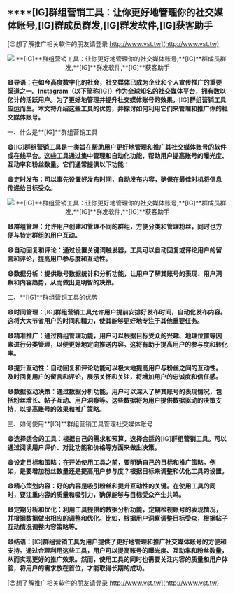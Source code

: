 ## ****[IG]**群组营销工具：让你更好地管理你的社交媒体账号,**[IG]**群成员群发,**[IG]**群发软件,**[IG]**获客助手**

[😍想了解推广相关软件的朋友请登录 http://www.vst.tw](http://www.vst.tw)

 <center><img src="https://vst.tw/MP4/tuiguang/png/5.png" alt="**[IG]**群组营销工具：让你更好地管理你的社交媒体账号,**[IG]**群成员群发,**[IG]**群发软件,**[IG]**获客助手"></center>

**😄导语：在如今高度数字化的社会，社交媒体已成为企业和个人宣传推广的重要渠道之一。Instagram（以下简称**[IG]**）作为全球知名的社交媒体平台，拥有数以亿计的活跃用户。为了更好地管理并提升社交媒体账号的效果，**[IG]**群组营销工具应运而生。本文将介绍这些工具的优势，并探讨如何利用它们来管理和推广你的社交媒体账号。**

一、什么是**[IG]**群组营销工具

**😄**[IG]**群组营销工具是一类旨在帮助用户更好地管理和推广其社交媒体账号的软件或在线平台。这些工具通过集中管理和自动化功能，帮助用户提高账号的曝光度、互动率和粉丝数量。它们通常提供以下功能：**

**😄定时发布：可以事先设置好发布时间，自动发布内容，确保在最佳时机将信息传递给目标受众。**

 <center><img src="https://vst.tw/MP4/tuiguang/png/3.png" alt="**[IG]**群组营销工具：让你更好地管理你的社交媒体账号,**[IG]**群成员群发,**[IG]**群发软件,**[IG]**获客助手"></center>

**😄群组管理：允许用户创建和管理不同的群组，方便分类和管理粉丝，同时也方便与特定群组的用户互动。**

**😄自动回复和评论：通过设置关键词触发器，工具可以自动回复或评论用户的留言和评论，提高用户参与度和互动性。**

**😄数据分析：提供账号数据统计和分析功能，让用户了解其账号的表现、用户洞察和内容趋势，从而做出更明智的决策。**

二、**[IG]**群组营销工具的优势

**😄时间管理：**[IG]**群组营销工具允许用户提前安排好发布时间，自动化发布内容。这将大大节省用户的时间和精力，使其能够更好地专注于其他重要任务。**

**😄精准推广：通过群组管理功能，用户可以根据目标受众的兴趣、地理位置等因素进行分类管理，以便更好地定向推送内容。这将有助于提高用户的参与度和转化率。**

**😄提升互动性：自动回复和评论功能可以极大地提高用户与粉丝之间的互动性。及时回复用户的留言和评论，展示关怀和关注，将增加用户的忠诚度和信任感。**

**😄数据驱动决策：通过数据分析功能，用户可以深入了解其账号的表现情况，包括粉丝增长、帖子互动、用户洞察等。这些数据将为用户提供数据驱动的决策支持，以提高账号的效果和推广策略。**

三、如何使用**[IG]**群组营销工具管理社交媒体账号

**😄选择适合的工具：根据自己的需求和预算，选择合适的**[IG]**群组营销工具。可以通过阅读用户评价、对比功能和价格等方面来做出决策。**

**😄设定目标和策略：在开始使用工具之前，要明确自己的目标和推广策略。例如，是要增加粉丝数量还是提高用户参与度？根据目标来调整和优化工具的设置。**

**😄精心策划内容：好的内容是吸引粉丝和提升互动性的关键。在使用工具的同时，要注重内容的质量和吸引力，确保能够与目标受众产生共鸣。**

**😄定期分析和优化：利用工具提供的数据分析功能，定期检视账号的表现情况，并根据数据做出相应的调整和优化。比如，根据用户洞察调整目标受众，根据帖子互动情况调整内容策略等。**

**😄结语：**[IG]**群组营销工具为用户提供了更好地管理和推广社交媒体账号的方便和支持。通过合理利用这些工具，用户可以提高账号的曝光度、互动率和粉丝数量，从而实现更好的推广效果。然而，使用工具的同时也需要关注内容的质量和用户体验，将用户的需求放在首位，才能取得长期的成功。**

[😍想了解推广相关软件的朋友请登录 http://www.vst.tw](http://www.vst.tw)



